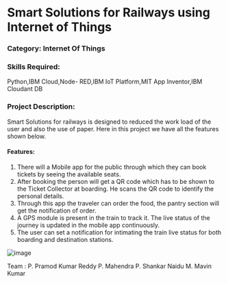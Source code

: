 # Smart Solutions for Railways using Internet of Things

### Category: Internet Of Things

### Skills Required:
Python,IBM Cloud,Node- RED,IBM IoT Platform,MIT App Inventor,IBM Cloudant DB

### Project Description:
Smart Solutions for railways is designed to reduced the work load of the user and also the use of paper. Here in this project we have all the features shown below.

#### Features:

1. There will a Mobile app for the public through which they can book tickets by seeing the available seats.
2. After booking the person will get a QR code which has to be shown to the Ticket Collector at boarding. He scans the QR code to identify the personal details.
3. Through this app the traveler can order the food, the pantry section will get the notification of order.
4. A GPS module is present in the train to track it. The live status of the journey is updated in the mobile app continuously.
5. The user can set a notification for intimating the train live status for both boarding and destination stations.

![image](https://user-images.githubusercontent.com/53528852/126501582-2c41cd38-80be-444e-a319-626a3d5ed34d.png)

Team : P. Pramod Kumar Reddy
       P. Mahendra
       P. Shankar Naidu
       M. Mavin Kumar
